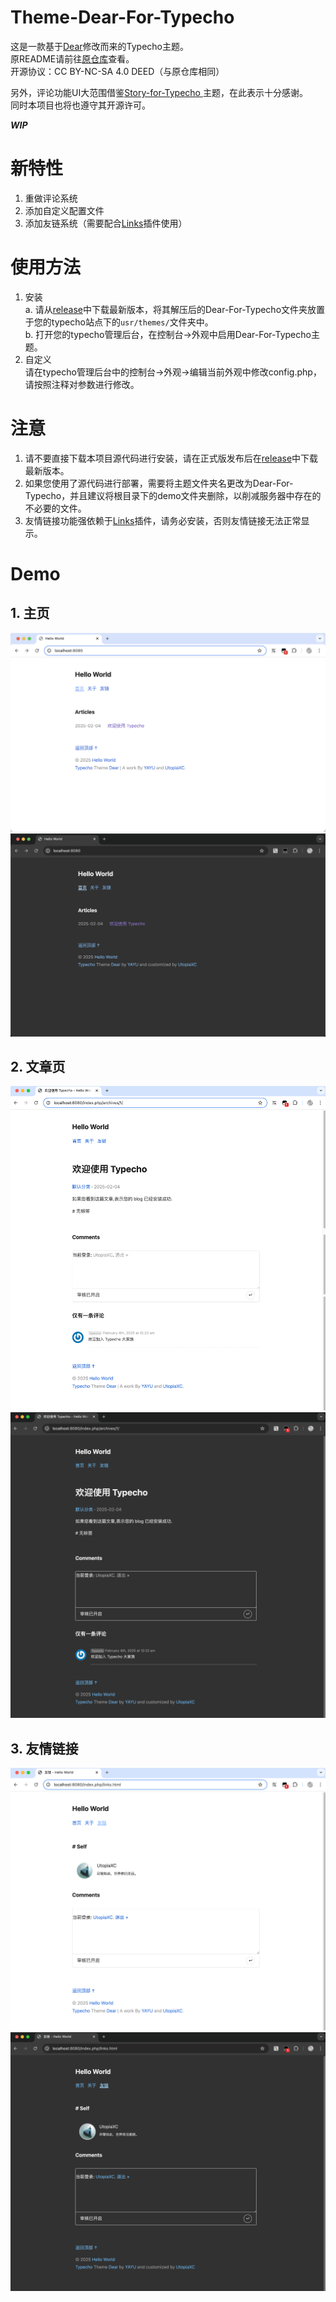 # Theme-Dear-For-Typecho
这是一款基于[Dear](https://github.com/imjeff/typecho-dear)修改而来的Typecho主题。  
原README请前往[原仓库](https://github.com/imjeff/typecho-dear)查看。  
开源协议：CC BY-NC-SA 4.0 DEED（与原仓库相同）  

另外，评论功能UI大范围借鉴[Story-for-Typecho
](https://github.com/txperl/Story-for-Typecho)主题，在此表示十分感谢。  
同时本项目也将也遵守其开源许可。  

**_WIP_**

# 新特性
1. 重做评论系统  
2. 添加自定义配置文件  
3. 添加友链系统（需要配合[Links](https://github.com/Mejituu/Links?tab=readme-ov-file)插件使用）  
   
# 使用方法
1. 安装  
   a. 请从[release](https://github.com/UtopiaXC/Theme-Dear-For-Typecho/releases)中下载最新版本，将其解压后的Dear-For-Typecho文件夹放置于您的typecho站点下的`usr/themes/`文件夹中。  
   b. 打开您的typecho管理后台，在控制台→外观中启用Dear-For-Typecho主题。
2. 自定义  
   请在typecho管理后台中的控制台→外观→编辑当前外观中修改config.php，请按照注释对参数进行修改。

# 注意  
1. 请不要直接下载本项目源代码进行安装，请在正式版发布后在[release](https://github.com/UtopiaXC/Theme-Dear-For-Typecho/releases)中下载最新版本。  
2. 如果您使用了源代码进行部署，需要将主题文件夹名更改为Dear-For-Typecho，并且建议将根目录下的demo文件夹删除，以削减服务器中存在的不必要的文件。  
3. 友情链接功能强依赖于[Links](https://github.com/Mejituu/Links?tab=readme-ov-file)插件，请务必安装，否则友情链接无法正常显示。  

# Demo  
## 1. 主页  
![主页日间](./demo/index(day).png)  
![主页夜间](./demo/index(night).png)  
## 2. 文章页
![文章页日间](./demo/article(day).png)  
![文章页夜间](./demo/article(night).png)  
## 3. 友情链接
![友情链接日间](./demo/links(day).png)  
![友情链接夜间](./demo/links(night).png)  